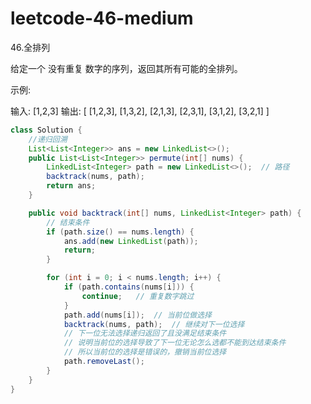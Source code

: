 # leetcode-46-medium

46.全排列

给定一个 没有重复 数字的序列，返回其所有可能的全排列。

示例:

输入: [1,2,3]
输出:
[
  [1,2,3],
  [1,3,2],
  [2,1,3],
  [2,3,1],
  [3,1,2],
  [3,2,1]
]

```java
class Solution {
    //递归回溯
    List<List<Integer>> ans = new LinkedList<>();  
    public List<List<Integer>> permute(int[] nums) {
        LinkedList<Integer> path = new LinkedList<>();  // 路径
        backtrack(nums, path);  
        return ans;
    }

    public void backtrack(int[] nums, LinkedList<Integer> path) {
        // 结束条件
        if (path.size() == nums.length) {
            ans.add(new LinkedList(path));
            return;
        }

        for (int i = 0; i < nums.length; i++) {
            if (path.contains(nums[i])) {   
                continue;   // 重复数字跳过
            }
            path.add(nums[i]);  // 当前位做选择
            backtrack(nums, path);  // 继续对下一位选择
            // 下一位无法选择递归返回了且没满足结束条件
            // 说明当前位的选择导致了下一位无论怎么选都不能到达结束条件
            // 所以当前位的选择是错误的，撤销当前位选择
            path.removeLast();  
        }
    }
}


```

